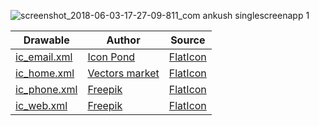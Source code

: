 
![screenshot_2018-06-03-17-27-09-811_com ankush singlescreenapp 1](https://user-images.githubusercontent.com/33070301/40886341-8b9a7f38-6753-11e8-8c84-cb2ae9599460.png)


| Drawable                      | Author                                                            | Source |
| -------------                 | -------------                                                     | ------------- |
| [ic_email.xml](ic_email.xml)  | [Icon Pond](https://www.flaticon.com/authors/popcorns-arts)       | [FlatIcon](https://www.flaticon.com/)|
| [ic_home.xml](ic_home.xml)    | [Vectors market](https://www.flaticon.com/authors/vectors-market) | [FlatIcon](https://www.flaticon.com/)|
| [ic_phone.xml](ic_phone.xml)  | [Freepik](https://www.flaticon.com/authors/freepik)               | [FlatIcon](https://www.flaticon.com/)|
| [ic_web.xml](ic_web.xml)      | [Freepik](https://www.flaticon.com/authors/freepik)               | [FlatIcon](https://www.flaticon.com/)|

